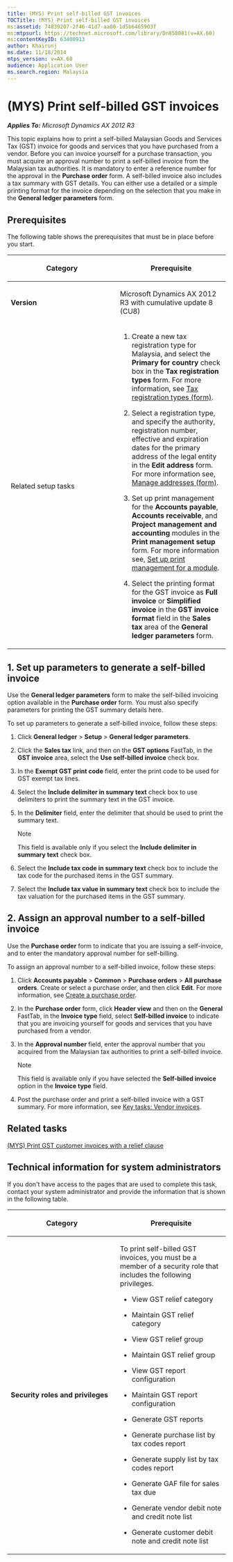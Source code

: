 ```yaml
---
title: (MYS) Print self-billed GST invoices
TOCTitle: (MYS) Print self-billed GST invoices
ms:assetid: 74839207-2f46-41d7-aa00-1d5b6465903f
ms:mtpsurl: https://technet.microsoft.com/library/Dn858081(v=AX.60)
ms:contentKeyID: 63400913
author: Khairunj
ms.date: 11/18/2014
mtps_version: v=AX.60
audience: Application User
ms.search.region: Malaysia
---
```


# (MYS) Print self-billed GST invoices 


_**Applies To:** Microsoft Dynamics AX 2012 R3_

This topic explains how to print a self-billed Malaysian Goods and Services Tax (GST) invoice for goods and services that you have purchased from a vendor. Before you can invoice yourself for a purchase transaction, you must acquire an approval number to print a self-billed invoice from the Malaysian tax authorities. It is mandatory to enter a reference number for the approval in the **Purchase order** form. A self-billed invoice also includes a tax summary with GST details. You can either use a detailed or a simple printing format for the invoice depending on the selection that you make in the **General ledger parameters** form.

## Prerequisites

The following table shows the prerequisites that must be in place before you start.

<table>
<colgroup>
<col style="width: 50%" />
<col style="width: 50%" />
</colgroup>
<thead>
<tr class="header">
<th><p>Category</p></th>
<th><p>Prerequisite</p></th>
</tr>
</thead>
<tbody>
<tr class="odd">
<td><p><strong>Version</strong></p></td>
<td><p>Microsoft Dynamics AX 2012 R3 with cumulative update 8 (CU8)</p></td>
</tr>
<tr class="even">
<td><p>Related setup tasks</p></td>
<td><p></p>
<ol>
<li><p>Create a new tax registration type for Malaysia, and select the <strong>Primary for country</strong> check box in the <strong>Tax registration types</strong> form. For more information, see <a href="https://technet.microsoft.com/library/jj677414(v=ax.60)">Tax registration types (form)</a>.</p></li>
<li><p>Select a registration type, and specify the authority, registration number, effective and expiration dates for the primary address of the legal entity in the <strong>Edit address</strong> form. For more information see, <a href="https://technet.microsoft.com/library/hh370713(v=ax.60)">Manage addresses (form)</a>.</p></li>
<li><p>Set up print management for the <strong>Accounts payable</strong>, <strong>Accounts receivable</strong>, and <strong>Project management and accounting</strong> modules in the <strong>Print management setup</strong> form. For more information see, <a href="set-up-print-management-for-a-module.md">Set up print management for a module</a>.</p></li>
<li><p>Select the printing format for the GST invoice as <strong>Full invoice</strong> or <strong>Simplified invoice</strong> in the <strong>GST invoice format</strong> field in the <strong>Sales tax</strong> area of the <strong>General ledger parameters</strong> form.</p></li>
</ol></td>
</tr>
</tbody>
</table>


## 1\. Set up parameters to generate a self-billed invoice

Use the **General ledger parameters** form to make the self-billed invoicing option available in the **Purchase order** form. You must also specify parameters for printing the GST summary details here.

To set up parameters to generate a self-billed invoice, follow these steps:

1.  Click **General ledger** \> **Setup** \> **General ledger parameters**.

2.  Click the **Sales tax** link, and then on the **GST options** FastTab, in the **GST invoice** area, select the **Use self-billed invoice** check box.

3.  In the **Exempt GST print code** field, enter the print code to be used for GST exempt tax lines.

4.  Select the **Include delimiter in summary text** check box to use delimiters to print the summary text in the GST invoice.

5.  In the **Delimiter** field, enter the delimiter that should be used to print the summary text.
    

    > [!NOTE]
    > <P>This field is available only if you select the <STRONG>Include delimiter in summary text</STRONG> check box.</P>



6.  Select the **Include tax code in summary text** check box to include the tax code for the purchased items in the GST summary.

7.  Select the **Include tax value in summary text** check box to include the tax valuation for the purchased items in the GST summary.

## 2\. Assign an approval number to a self-billed invoice

Use the **Purchase order** form to indicate that you are issuing a self-invoice, and to enter the mandatory approval number for self-billing.

To assign an approval number to a self-billed invoice, follow these steps:

1.  Click **Accounts payable** \> **Common** \> **Purchase orders** \> **All purchase orders**. Create or select a purchase order, and then click **Edit**. For more information, see [Create a purchase order](create-a-purchase-order.md).

2.  In the **Purchase order** form, click **Header view** and then on the **General** FastTab, in the **Invoice type** field, select **Self-billed invoice** to indicate that you are invoicing yourself for goods and services that you have purchased from a vendor.

3.  In the **Approval number** field, enter the approval number that you acquired from the Malaysian tax authorities to print a self-billed invoice.
    

    > [!NOTE]
    > <P>This field is available only if you have selected the <STRONG>Self-billed invoice</STRONG> option in the <STRONG>Invoice type</STRONG> field.</P>



4.  Post the purchase order and print a self-billed invoice with a GST summary. For more information, see [Key tasks: Vendor invoices](key-tasks-vendor-invoices.md).

## Related tasks

[(MYS) Print GST customer invoices with a relief clause](mys-print-gst-customer-invoices-with-a-relief-clause.md)

## Technical information for system administrators

If you don't have access to the pages that are used to complete this task, contact your system administrator and provide the information that is shown in the following table.

<table>
<colgroup>
<col style="width: 50%" />
<col style="width: 50%" />
</colgroup>
<thead>
<tr class="header">
<th><p>Category</p></th>
<th><p>Prerequisite</p></th>
</tr>
</thead>
<tbody>
<tr class="odd">
<td><p><strong>Security roles and privileges</strong></p></td>
<td><p>To print self-billed GST invoices, you must be a member of a security role that includes the following privileges.</p>
<ul>
<li><p>View GST relief category</p></li>
<li><p>Maintain GST relief category</p></li>
<li><p>View GST relief group</p></li>
<li><p>Maintain GST relief group</p></li>
<li><p>View GST report configuration</p></li>
<li><p>Maintain GST report configuration</p></li>
<li><p>Generate GST reports</p></li>
<li><p>Generate purchase list by tax codes report</p></li>
<li><p>Generate supply list by tax codes report</p></li>
<li><p>Generate GAF file for sales tax due</p></li>
<li><p>Generate vendor debit note and credit note list</p></li>
<li><p>Generate customer debit note and credit note list</p></li>
</ul></td>
</tr>
</tbody>
</table>

  


